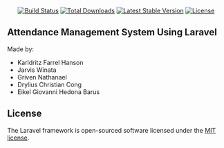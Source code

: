 <p align="center">
<a href="https://github.com/laravel/framework/actions"><img src="https://github.com/laravel/framework/workflows/tests/badge.svg" alt="Build Status"></a>
<a href="https://packagist.org/packages/laravel/framework"><img src="https://img.shields.io/packagist/dt/laravel/framework" alt="Total Downloads"></a>
<a href="https://packagist.org/packages/laravel/framework"><img src="https://img.shields.io/packagist/v/laravel/framework" alt="Latest Stable Version"></a>
<a href="https://packagist.org/packages/laravel/framework"><img src="https://img.shields.io/packagist/l/laravel/framework" alt="License"></a>
</p>

## Attendance Management System Using Laravel

Made by:
- Karldritz Farrel Hanson
- Jarvis Winata
- Griven Nathanael
- Drylius Christian Cong
- Eikel Giovanni Hedona Barus

## License

The Laravel framework is open-sourced software licensed under the [MIT license](https://opensource.org/licenses/MIT).
